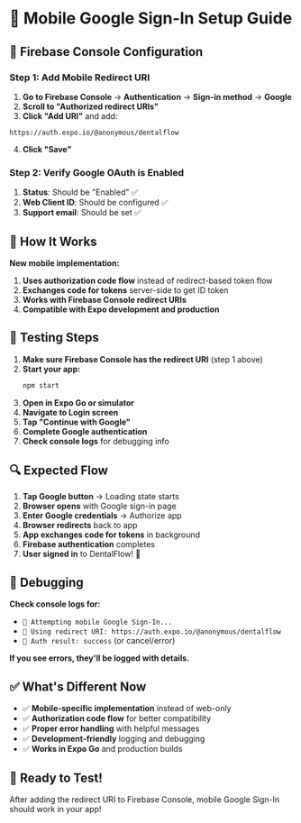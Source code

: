 # 📱 Mobile Google Sign-In Setup Guide

## 🎯 Firebase Console Configuration

### **Step 1: Add Mobile Redirect URI**

1. **Go to Firebase Console** → **Authentication** → **Sign-in method** → **Google**
2. **Scroll to "Authorized redirect URIs"**
3. **Click "Add URI"** and add:

```
https://auth.expo.io/@anonymous/dentalflow
```

4. **Click "Save"**

### **Step 2: Verify Google OAuth is Enabled**

1. **Status**: Should be "Enabled" ✅
2. **Web Client ID**: Should be configured ✅
3. **Support email**: Should be set ✅

## 📱 How It Works

**New mobile implementation:**
1. **Uses authorization code flow** instead of redirect-based token flow
2. **Exchanges code for tokens** server-side to get ID token
3. **Works with Firebase Console redirect URIs**
4. **Compatible with Expo development and production**

## 🧪 Testing Steps

1. **Make sure Firebase Console has the redirect URI** (step 1 above)
2. **Start your app:**
   ```bash
   npm start
   ```
3. **Open in Expo Go or simulator**
4. **Navigate to Login screen**
5. **Tap "Continue with Google"**
6. **Complete Google authentication**
7. **Check console logs** for debugging info

## 🔍 Expected Flow

1. **Tap Google button** → Loading state starts
2. **Browser opens** with Google sign-in page
3. **Enter Google credentials** → Authorize app
4. **Browser redirects** back to app
5. **App exchanges code for tokens** in background
6. **Firebase authentication** completes
7. **User signed in** to DentalFlow! 🎉

## 🐛 Debugging

**Check console logs for:**
- `📱 Attempting mobile Google Sign-In...`
- `🔗 Using redirect URI: https://auth.expo.io/@anonymous/dentalflow`
- `📱 Auth result: success` (or cancel/error)

**If you see errors, they'll be logged with details.**

## ✅ What's Different Now

- ✅ **Mobile-specific implementation** instead of web-only
- ✅ **Authorization code flow** for better compatibility  
- ✅ **Proper error handling** with helpful messages
- ✅ **Development-friendly** logging and debugging
- ✅ **Works in Expo Go** and production builds

## 🚀 Ready to Test!

After adding the redirect URI to Firebase Console, mobile Google Sign-In should work in your app!